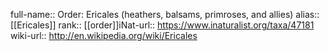 

full-name:: Order: Ericales (heathers, balsams, primroses, and allies)
alias:: [[Ericales]]
rank:: [[order]]iNat-url:: https://www.inaturalist.org/taxa/47181
wiki-url:: http://en.wikipedia.org/wiki/Ericales
